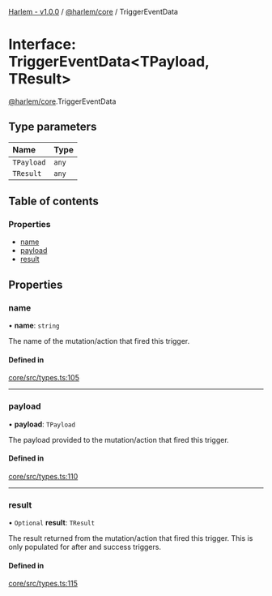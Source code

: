 [Harlem - v1.0.0](../index.md) / [@harlem/core](../modules/harlem_core.md) / TriggerEventData

# Interface: TriggerEventData<TPayload, TResult\>

[@harlem/core](../modules/harlem_core.md).TriggerEventData

## Type parameters

| Name | Type |
| :------ | :------ |
| `TPayload` | `any` |
| `TResult` | `any` |

## Table of contents

### Properties

- [name](harlem_core.TriggerEventData.md#name)
- [payload](harlem_core.TriggerEventData.md#payload)
- [result](harlem_core.TriggerEventData.md#result)

## Properties

### name

• **name**: `string`

The name of the mutation/action that fired this trigger.

#### Defined in

[core/src/types.ts:105](https://github.com/andrewcourtice/harlem/blob/ca8d117/core/src/types.ts#L105)

___

### payload

• **payload**: `TPayload`

The payload provided to the mutation/action that fired this trigger.

#### Defined in

[core/src/types.ts:110](https://github.com/andrewcourtice/harlem/blob/ca8d117/core/src/types.ts#L110)

___

### result

• `Optional` **result**: `TResult`

The result returned from the mutation/action that fired this trigger. This is only populated for after and success triggers.

#### Defined in

[core/src/types.ts:115](https://github.com/andrewcourtice/harlem/blob/ca8d117/core/src/types.ts#L115)

